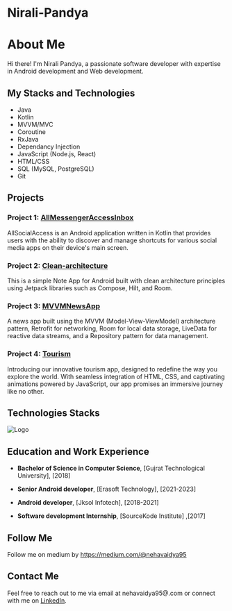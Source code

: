 
# Nirali-Pandya

# About Me

Hi there! I'm Nirali Pandya, a passionate software developer with expertise in Android development and Web development.

## My Stacks and Technologies

- Java
- Kotlin
- MVVM/MVC
- Coroutine
- RxJava
- Dependancy Injection
- JavaScript (Node.js, React)
- HTML/CSS
- SQL (MySQL, PostgreSQL)
- Git




## Projects

### Project 1: [AllMessengerAccessInbox](https://github.com/Nirali123456789/AllMessengerAccessInbox)
AllSocialAccess is an Android application written in Kotlin that provides users with the ability to discover and manage shortcuts for various social media apps on their device's main screen.

### Project 2: [Clean-architecture](https://github.com/Nirali123456789/CleanArchitecture-NoteApp)
This is a simple Note App for Android built with clean architecture principles using Jetpack libraries such as Compose, Hilt, and Room.

### Project 3: [MVVMNewsApp](https://github.com/Nirali123456789/MVVMNewsApp.git)
A news app built using the MVVM (Model-View-ViewModel) architecture pattern, Retrofit for networking, Room for local data storage, LiveData for reactive data streams, and a Repository pattern for data management.

### Project 4: [Tourism](nirali123456789.github.io/Tourism/)
Introducing our innovative tourism app, designed to redefine the way you explore the world. With seamless integration of HTML, CSS, and captivating animations powered by JavaScript, our app promises an immersive journey like no other.

## Technologies Stacks

![Logo](https://www.vectorlogo.zone/logos/kotlinlang/kotlinlang-icon.svg)


## Education and Work Experience

- **Bachelor of Science in Computer Science**, [Gujrat Technological University], [2018]

- **Senior Android developer**, [Erasoft Technology], [2021-2023]
- **Android developer**, [Jksol Infotech], [2018-2021]
- **Software development Internship**, [SourceKode Institute] ,[2017]



## Follow Me 

Follow me on medium by https://medium.com/@nehavaidya95

## Contact Me

Feel free to reach out to me via email at nehavaidya95@.com or connect with me on [LinkedIn](www.linkedin.com/in/nirali-pandya-a00659b1).


